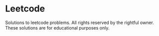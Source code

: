 # Leetcode
Solutions to leetcode problems. All rights reserved by the rightful owner. These solutions are for educational purposes only. 
